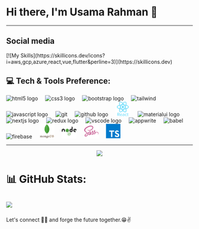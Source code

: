 # Hi there, I'm Usama Rahman 👋

---

## Social media

<div align="left">
[![My Skills](https://skillicons.dev/icons?i=aws,gcp,azure,react,vue,flutter&perline=3)](https://skillicons.dev)
</div>

## 💻 Tech & Tools Preference:

<div align="left">
  <img src="https://cdn.jsdelivr.net/gh/devicons/devicon/icons/html5/html5-original.svg" height="40" alt="html5 logo"  />
  <img width="12" />
  <img src="https://cdn.jsdelivr.net/gh/devicons/devicon/icons/css3/css3-original.svg" height="40" alt="css3 logo"  />
    <img width="12" />
  <img src="https://cdn.jsdelivr.net/gh/devicons/devicon/icons/bootstrap/bootstrap-original.svg" height="40" alt="bootstrap logo"  />
    <img width="12" />
  <img src="https://www.vectorlogo.zone/logos/tailwindcss/tailwindcss-icon.svg" alt="tailwind" width="40" height="40"/> 
  <img width="12" />
  <img src="https://cdn.jsdelivr.net/gh/devicons/devicon/icons/javascript/javascript-original.svg" height="40" alt="javascript logo"  />
    <img width="12" />
     <img src="https://www.vectorlogo.zone/logos/git-scm/git-scm-icon.svg" alt="git" width="40" height="40"/>

  <img width="12" />
  <img src="https://cdn.jsdelivr.net/gh/devicons/devicon/icons/github/github-original.svg" height="40" alt="github logo"  />
  <img width="12" />
  <img src="https://raw.githubusercontent.com/devicons/devicon/master/icons/react/react-original-wordmark.svg" alt="react" width="40" height="40"/>
  <img width="12" />
  <img src="https://cdn.jsdelivr.net/gh/devicons/devicon/icons/materialui/materialui-original.svg" height="40" alt="materialui logo"  />
  <img width="12" />
  <img src="https://cdn.jsdelivr.net/gh/devicons/devicon/icons/nextjs/nextjs-original.svg" height="40" alt="nextjs logo"  />
  <img width="12" />
  <img src="https://cdn.jsdelivr.net/gh/devicons/devicon/icons/redux/redux-original.svg" height="40" alt="redux logo"  />

  <img width="12" />
  <img src="https://cdn.jsdelivr.net/gh/devicons/devicon/icons/vscode/vscode-original.svg" height="40" alt="vscode logo"  />
  <img width="12" />
  <img src="https://www.vectorlogo.zone/logos/appwriteio/appwriteio-icon.svg" alt="appwrite" width="40" height="40"/>
  <img width="12" />
<img src="https://www.vectorlogo.zone/logos/babeljs/babeljs-icon.svg" alt="babel" width="40" height="40"/>
  <img width="12" />
  <img src="https://www.vectorlogo.zone/logos/firebase/firebase-icon.svg" alt="firebase" width="40" height="40"/>
  <img width="12" />
 <img src="https://raw.githubusercontent.com/devicons/devicon/master/icons/mongodb/mongodb-original-wordmark.svg" alt="mongodb" width="40" height="40"/> 
  <img width="12" />
<img src="https://raw.githubusercontent.com/devicons/devicon/master/icons/nodejs/nodejs-original-wordmark.svg" alt="nodejs" width="40" height="40"/>  
  <img width="12" />
<img src="https://raw.githubusercontent.com/devicons/devicon/master/icons/sass/sass-original.svg" alt="sass" width="40" height="40"/> 
  <img width="12" />
 <img src="https://raw.githubusercontent.com/devicons/devicon/master/icons/typescript/typescript-original.svg" alt="typescript" width="40" height="40"/>

</div>

---

<div align="center">
  <img src="https://profile-counter.glitch.me/usama-rahman/count.svg?"  />
</div>

# 📊 GitHub Stats:

## ![](https://github-readme-stats.vercel.app/api/top-langs/?username=usama-rahman&theme=dark&hide_border=true&include_all_commits=false&count_private=true&layout=compact)

Let's connect 👨‍💻 and forge the future together.😁✌
